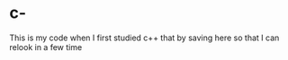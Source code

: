 # c-
This is my code when I first studied c++ that by saving here so that I can relook in a few time
